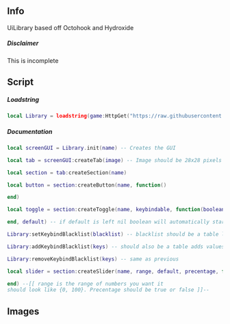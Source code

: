 ## Info
UiLibrary based off Octohook and Hydroxide
##### Disclaimer
This is incomplete
## Script
##### Loadstring
```Lua
local Library = loadstring(game:HttpGet("https://raw.githubusercontent.com/DiabloPro/UiLibrary/main/Main.lua"))()
```

##### Documentation
```Lua
local screenGUI = Library.init(name) -- Creates the GUI

local tab = screenGUI:createTab(image) -- Image should be 28x28 pixels

local section = tab:createSection(name)

local button = section:createButton(name, function()

end)

local toggle = section:createToggle(name, keybindable, function(boolean)

end, default) -- if default is left nil boolean will automatically start as false

Library:setKeybindBlacklist(blacklist) -- blacklist should be a table like {"W","A","S","D"}

Library:addKeybindBlacklist(keys) -- should also be a table adds values to blacklist

Library:removeKeybindBlacklist(keys) -- same as previous

local slider = section:createSlider(name, range, default, precentage, function(value)

end) --[[ range is the range of numbers you want it 
should look like {0, 100}. Precentage should be true or false ]]--
```

## Images
